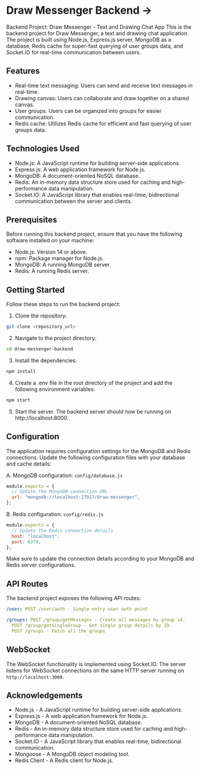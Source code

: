 # Draw Messenger Backend →

Backend Project: Draw Messenger - Text and Drawing Chat App
This is the backend project for Draw Messenger, a text and drawing chat application. The project is built using Node.js, Express.js server, MongoDB as a database, Redis cache for super-fast querying of user groups data, and Socket.IO for real-time communication between users.

## Features

- Real-time text messaging: Users can send and receive text messages in real-time.
- Drawing canvas: Users can collaborate and draw together on a shared canvas.
- User groups: Users can be organized into groups for easier communication.
- Redis cache: Utilizes Redis cache for efficient and fast querying of user groups data.

## Technologies Used

- Node.js: A JavaScript runtime for building server-side applications.
- Express.js: A web application framework for Node.js.
- MongoDB: A document-oriented NoSQL database.
- Redis: An in-memory data structure store used for caching and high-performance data manipulation.
- Socket.IO: A JavaScript library that enables real-time, bidirectional communication between the server and clients.

## Prerequisites

Before running this backend project, ensure that you have the following software installed on your machine:

- Node.js: Version 14 or above.
- npm: Package manager for Node.js.
- MongoDB: A running MongoDB server.
- Redis: A running Redis server.

## Getting Started

Follow these steps to run the backend project:

1. Clone the repository:

```bash
git clone <repository_url>
```

2. Navigate to the project directory:

```bash
cd draw-messenger-backend
```

3. Install the dependencies:

```bash
npm install
```

4. Create a .env file in the root directory of the project and add the following environment variables:

```bash
npm start
```

5. Start the server. The backend server should now be running on http://localhost:8000.

## Configuration

The application requires configuration settings for the MongoDB and Redis connections. Update the following configuration files with your database and cache details:

A. MongoDB configuration: `config/database.js`

```js
module.exports = {
  // Update the MongoDB connection URL
  url: "mongodb://localhost:27017/draw-messenger",
};
```

B. Redis configuration: `config/redis.js`

```js
module.exports = {
  // Update the Redis connection details
  host: "localhost",
  port: 6379,
};
```

Make sure to update the connection details according to your MongoDB and Redis server configurations.

## API Routes

The backend project exposes the following API routes:

```yaml
/user: POST /user/auth - Single entry user auth point

/groups: POST /group/getMessages - Create all messages by group id.
  POST /group/getSingleGroup - Get single group details by ID.
  POST /groups - Fetch all the groups
```

## WebSocket

The WebSocket functionality is implemented using Socket.IO. The server listens for WebSocket connections on the same HTTP server running on `http://localhost:3000`.

## Acknowledgements

- Node.js - A JavaScript runtime for building server-side applications.
- Express.js - A web application framework for Node.js.
- MongoDB - A document-oriented NoSQL database.
- Redis - An in-memory data structure store used for caching and high-performance data manipulation.
- Socket.IO - A JavaScript library that enables real-time, bidirectional communication.
- Mongoose - A MongoDB object modeling tool.
- Redis Client - A Redis client for Node.js.
